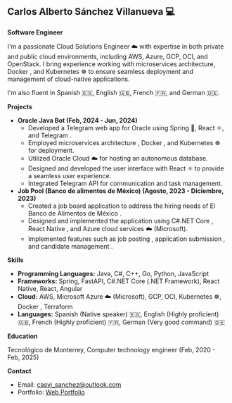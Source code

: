 ## Carlos Alberto Sánchez Villanueva :computer:

**Software Engineer** ‍

I'm a passionate Cloud Solutions Engineer ☁️ with expertise in both private and public cloud environments, including AWS, Azure, GCP, OCI, and OpenStack.  I bring experience working with microservices architecture, Docker , and Kubernetes ☸️ to ensure seamless deployment and management of cloud-native applications. 

I'm also fluent in Spanish 🇪🇸, English 🇬🇧, French 🇫🇷, and German 🇩🇪. 

**Projects** 

* **Oracle Java Bot (Feb, 2024 - Jun, 2024)**
    * Developed a Telegram web app for Oracle using Spring 🍃, React ⚛️, and Telegram .
    * Employed microservices architecture ️, Docker , and Kubernetes ☸️ for deployment.
    * Utilized Oracle Cloud ☁️ for hosting an autonomous database.
    * Designed and developed the user interface with React ⚛️ to provide a seamless user experience.
    * Integrated Telegram API  for communication and task management.
* **Job Pool (Banco de alimentos de México) (Agosto, 2023 - Diciembre, 2023)**
    * Created a job board application to address the hiring needs of El Banco de Alimentos de México  .
    * Designed and implemented the application using C#.NET Core ️, React Native , and Azure cloud services  ☁️ (Microsoft).
    * Implemented features such as job posting , application submission , and candidate management ‍.

**Skills** 

* **Programming Languages:** Java, C#, C++, Go, Python, JavaScript
* **Frameworks:** Spring, FastAPI, C#.NET Core (.NET Framework), React Native, React, Angular
* **Cloud:** AWS, Microsoft Azure ☁️ (Microsoft), GCP, OCI, Kubernetes ☸️, Docker , Terraform
* **Languages:** Spanish (Native speaker) 🇪🇸, English (Highly proficient) 🇬🇧, French (Highly proficient) 🇫🇷, German (Very good command) 🇩🇪

**Education** ‍

Tecnológico de Monterrey, Computer technology engineer (Feb, 2020 - Feb, 2025)

**Contact** 

* Email: casvi_sanchez@outlook.com
* Portfolio: [Web Portfolio](https://sanchezapps.net)
